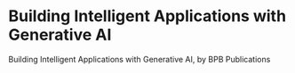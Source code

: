 # Building Intelligent Applications with Generative AI
 Building Intelligent Applications with Generative AI, by BPB Publications
